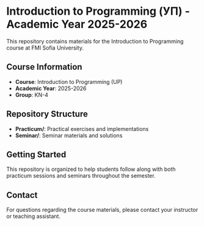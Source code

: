 # Introduction to Programming (УП) - Academic Year 2025-2026

This repository contains materials for the Introduction to Programming course at FMI Sofia University.

## Course Information
- **Course**: Introduction to Programming (UP)
- **Academic Year**: 2025-2026
- **Group**: KN-4

## Repository Structure

- **Practicum/**: Practical exercises and implementations
- **Seminar/**: Seminar materials and solutions

## Getting Started

This repository is organized to help students follow along with both practicum sessions and seminars throughout the semester.

## Contact

For questions regarding the course materials, please contact your instructor or teaching assistant.